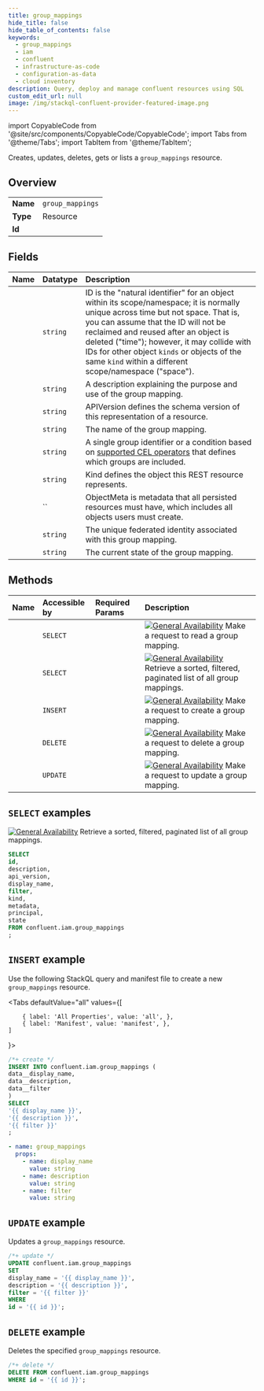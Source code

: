 ```yaml
---
title: group_mappings
hide_title: false
hide_table_of_contents: false
keywords:
  - group_mappings
  - iam
  - confluent
  - infrastructure-as-code
  - configuration-as-data
  - cloud inventory
description: Query, deploy and manage confluent resources using SQL
custom_edit_url: null
image: /img/stackql-confluent-provider-featured-image.png
---
```


import CopyableCode from '@site/src/components/CopyableCode/CopyableCode';
import Tabs from '@theme/Tabs';
import TabItem from '@theme/TabItem';

Creates, updates, deletes, gets or lists a <code>group_mappings</code> resource.

## Overview
<table><tbody>
<tr><td><b>Name</b></td><td><code>group_mappings</code></td></tr>
<tr><td><b>Type</b></td><td>Resource</td></tr>
<tr><td><b>Id</b></td><td><CopyableCode code="confluent.iam.group_mappings" /></td></tr>
</tbody></table>

## Fields
| Name | Datatype | Description |
|:-----|:---------|:------------|
| <CopyableCode code="id" /> | `string` | ID is the "natural identifier" for an object within its scope/namespace; it is normally unique across time but not space. That is, you can assume that the ID will not be reclaimed and reused after an object is deleted ("time"); however, it may collide with IDs for other object `kinds` or objects of the same `kind` within a different scope/namespace ("space"). |
| <CopyableCode code="description" /> | `string` | A description explaining the purpose and use of the group mapping. |
| <CopyableCode code="api_version" /> | `string` | APIVersion defines the schema version of this representation of a resource. |
| <CopyableCode code="display_name" /> | `string` | The name of the group mapping. |
| <CopyableCode code="filter" /> | `string` | A single group identifier or a condition based on [supported CEL operators](https://docs.confluent.io/cloud/current/access-management/authenticate/sso/group-mapping/overview.html#supported-cel-operators-for-group-mapping) that defines which groups are included. |
| <CopyableCode code="kind" /> | `string` | Kind defines the object this REST resource represents. |
| <CopyableCode code="metadata" /> | `` | ObjectMeta is metadata that all persisted resources must have, which includes all objects users must create. |
| <CopyableCode code="principal" /> | `string` | The unique federated identity associated with this group mapping. |
| <CopyableCode code="state" /> | `string` | The current state of the group mapping. |

## Methods
| Name | Accessible by | Required Params | Description |
|:-----|:--------------|:----------------|:------------|
| <CopyableCode code="get_iam_v2sso_group_mapping" /> | `SELECT` | <CopyableCode code="id" /> | [![General Availability](https://img.shields.io/badge/Lifecycle%20Stage-General%20Availability-%2345c6e8)](#section/Versioning/API-Lifecycle-Policy) Make a request to read a group mapping. |
| <CopyableCode code="list_iam_v2sso_group_mappings" /> | `SELECT` | <CopyableCode code="" /> | [![General Availability](https://img.shields.io/badge/Lifecycle%20Stage-General%20Availability-%2345c6e8)](#section/Versioning/API-Lifecycle-Policy) Retrieve a sorted, filtered, paginated list of all group mappings. |
| <CopyableCode code="create_iam_v2sso_group_mapping" /> | `INSERT` | <CopyableCode code="" /> | [![General Availability](https://img.shields.io/badge/Lifecycle%20Stage-General%20Availability-%2345c6e8)](#section/Versioning/API-Lifecycle-Policy) Make a request to create a group mapping. |
| <CopyableCode code="delete_iam_v2sso_group_mapping" /> | `DELETE` | <CopyableCode code="id" /> | [![General Availability](https://img.shields.io/badge/Lifecycle%20Stage-General%20Availability-%2345c6e8)](#section/Versioning/API-Lifecycle-Policy) Make a request to delete a group mapping. |
| <CopyableCode code="update_iam_v2sso_group_mapping" /> | `UPDATE` | <CopyableCode code="id" /> | [![General Availability](https://img.shields.io/badge/Lifecycle%20Stage-General%20Availability-%2345c6e8)](#section/Versioning/API-Lifecycle-Policy) Make a request to update a group mapping. |

## `SELECT` examples

[![General Availability](https://img.shields.io/badge/Lifecycle%20Stage-General%20Availability-%2345c6e8)](#section/Versioning/API-Lifecycle-Policy) Retrieve a sorted, filtered, paginated list of all group mappings.


```sql
SELECT
id,
description,
api_version,
display_name,
filter,
kind,
metadata,
principal,
state
FROM confluent.iam.group_mappings
;
```
## `INSERT` example

Use the following StackQL query and manifest file to create a new <code>group_mappings</code> resource.

<Tabs
    defaultValue="all"
    values={[
        
        { label: 'All Properties', value: 'all', },
        { label: 'Manifest', value: 'manifest', },
    ]
}>
<TabItem value="all">

```sql
/*+ create */
INSERT INTO confluent.iam.group_mappings (
data__display_name,
data__description,
data__filter
)
SELECT 
'{{ display_name }}',
'{{ description }}',
'{{ filter }}'
;
```
</TabItem>

<TabItem value="manifest">

```yaml
- name: group_mappings
  props:
    - name: display_name
      value: string
    - name: description
      value: string
    - name: filter
      value: string

```
</TabItem>
</Tabs>

## `UPDATE` example

Updates a <code>group_mappings</code> resource.

```sql
/*+ update */
UPDATE confluent.iam.group_mappings
SET 
display_name = '{{ display_name }}',
description = '{{ description }}',
filter = '{{ filter }}'
WHERE 
id = '{{ id }}';
```

## `DELETE` example

Deletes the specified <code>group_mappings</code> resource.

```sql
/*+ delete */
DELETE FROM confluent.iam.group_mappings
WHERE id = '{{ id }}';
```
